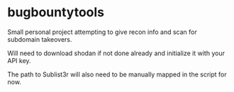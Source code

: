 # bugbountytools

Small personal project attempting to give recon info and scan for subdomain takeovers.

Will need to download shodan if not done already and initialize it with your API key.

The path to Sublist3r will also need to be manually mapped in the script for now.
